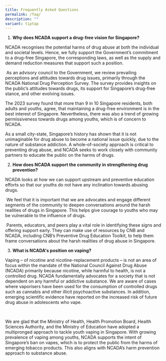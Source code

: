 ```yaml
---
title: Frequently Asked Questions
permalink: /faq/
description: ""
variant: tiptap
---
```

<ol data-tight="true" class="tight">
<li>
<p><strong>Why does NCADA support a drug-free vision for Singapore?</strong>
</p>
</li>
</ol>
<p>NCADA recognises the potential harms of drug abuse at both the individual
and societal levels. Hence, we fully support the Government’s commitment
to a drug-free Singapore, the corresponding laws, as well as the supply
and demand reduction measures that support such a position.</p>
<p>&nbsp;As an advisory council to the Government, we review prevailing perceptions
and attitudes towards drug issues, primarily through the NCADA National
Drug Perception Survey. The survey provides insights on the public’s attitudes
towards drugs, its support for Singapore’s drug-free stance, and other
evolving issues.</p>
<p>The 2023 survey found that more than 9 in 10 Singapore residents, both
adults and youths, agree, that maintaining a drug-free environment is in
the best interest of Singapore. Nevertheless, there was also a trend of
growing permissiveness towards drugs among youths, which is of concern
to NCADA.&nbsp;</p>
<p>As a small city-state, Singapore’s history has shown that it is not unimaginable
for drug abuse to become a national issue quickly, due to the nature of
substance addiction. A whole-of-society approach is critical to preventing
drug abuse, and NCADA seeks to work closely with community partners to
educate the public on the harms of drugs.</p>
<p></p>
<ol start="2" data-tight="true" class="tight">
<li>
<p><strong>How does NCADA support the community in strengthening drug prevention?</strong>
</p>
</li>
</ol>
<p>NCADA looks at how we can support upstream and preventive education efforts
so that our youths do not have any inclination towards abusing drugs.</p>
<p>&nbsp;We feel that it is important that we are advocates and engage different
segments of the community to deepen conversations around the harsh realities
of drugs in Singapore. This helps give courage to youths who may be vulnerable
to the influence of drugs.</p>
<p>&nbsp;Parents, educators, and peers play a vital role in identifying these
signs and offering support early. They can make use of resources by CNB
and NCADA, including CNB’s Preventive Drug Education Toolkit, to help them
frame conversations about the harsh realities of drug abuse in Singapore.</p>
<p></p>
<ol start="3" data-tight="true" class="tight">
<li>
<p><strong>What is NCADA's position on vaping?</strong>
</p>
</li>
</ol>
<p>Vaping – of nicotine and nicotine-replacement products – is not an area
of focus within the mandate of the National Council Against Drug Abuse
(NCADA) primarily because nicotine, while harmful to health, is not a controlled
drug. NCADA fundamentally advocates for a society that is not dependent
on any&nbsp;harmful or&nbsp;addictive substance. We are aware of cases
where vaporisers have been used for the consumption of controlled drugs
such as cannabis and other illicit psychoactive substances. In addition,
emerging scientific evidence have reported on the increased risk of future
drug abuse in adolescents who vape.</p>
<p>&nbsp;</p>
<p>We are glad that the Ministry of Health, Health Promotion Board, Health
Sciences Authority, and the Ministry of Education have adopted a multipronged
approach to tackle youth vaping in Singapore. With growing prevalence of
vaping among youths, NCADA supports the intent of Singapore’s ban on vapes,
which is to protect the public from the harms of emerging tobacco products.
This also&nbsp;aligns with NCADA’s harm prevention approach to substance
abuse.&nbsp;</p>